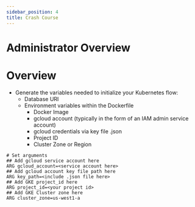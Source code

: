 ```yaml
---
sidebar_position: 4
title: Crash Course
---
```

# Administrator Overview
# Overview
- Generate the variables needed to initialize your Kubernetes flow:
  - Database URI
  - Environment variables within the Dockerfile
    - Docker Image
    - gcloud account (typically in the form of an IAM admin service account)
    - gcloud credentials via key file .json
    - Project ID
    - Cluster Zone or Region
```
# Set arguments
## Add gcloud service account here
ARG gcloud_account=<service account here>
## Add gcloud account key file path here
ARG key_path=<include .json file here>
## Add GKE project_id here
ARG project_id=<your project id>
## Add GKE Cluster zone here
ARG cluster_zone=us-west1-a
```